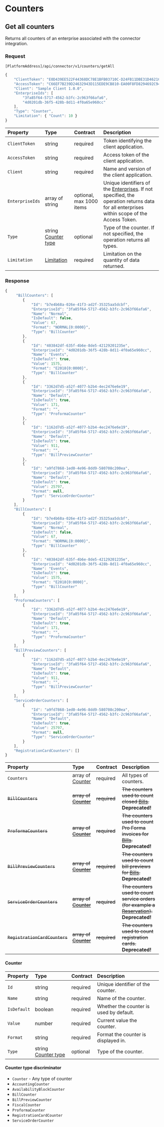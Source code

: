 # Counters

## Get all counters

Returns all counters of an enterprise associated with the connector integration.

### Request

`[PlatformAddress]/api/connector/v1/counters/getAll`

```javascript
{
    "ClientToken": "E0D439EE522F44368DC78E1BFB03710C-D24FB11DBE31D4621C4817E028D9E1D",
    "AccessToken": "C66EF7B239D24632943D115EDE9CB810-EA00F8FD8294692C940F6B5A8F9453D",
    "Client": "Sample Client 1.0.0",
    "EnterpriseIds": [
        "3fa85f64-5717-4562-b3fc-2c963f66afa6",
        "4d0201db-36f5-428b-8d11-4f0a65e960cc"
    ],
    "Type": "Counter",
    "Limitation": { "Count": 10 }
}
```

| Property | Type | Contract | Description |
| :-- | :-- | :-- | :-- |
| `ClientToken` | string | required | Token identifying the client application. |
| `AccessToken` | string | required | Access token of the client application. |
| `Client` | string | required | Name and version of the client application. |
| `EnterpriseIds` | array of string | optional, max 1000 items | Unique identifiers of the [Enterprises](enterprises.md#enterprise). If not specified, the operation returns data for all enterprises within scope of the Access Token. |
| `Type` | string [Counter type](#counter-type-discriminator) | optional | Type of the counter. If not specified, the operation returns all types. |
| `Limitation` | [Limitation](../guidelines/pagination.md#limitation) | required | Limitation on the quantity of data returned. |

### Response

```javascript
{
     "BillCounters": [
        {
            "Id": "b7e4b68a-026e-41f3-ad2f-35325aa5dcbf",
            "EnterpriseId": "3fa85f64-5717-4562-b3fc-2c963f66afa6",
            "Name": "Normal",
            "IsDefault": false,
            "Value": 67,
            "Format": "NORMAL{0:0000}",
            "Type": "BillCounter"
        },
        {
            "Id": "403842df-635f-4b6e-8de5-42129201235e",
            "EnterpriseId": "4d0201db-36f5-428b-8d11-4f0a65e960cc",
            "Name": "Events",
            "IsDefault": true,
            "Value": 1575,
            "Format": "E2018{0:0000}",
            "Type": "BillCounter"
        },
        {
            "Id": "3362d7d5-a52f-4077-b2b4-4ec2476e6e19",
            "EnterpriseId": "3fa85f64-5717-4562-b3fc-2c963f66afa6",
            "Name": "Default",
            "IsDefault": true,
            "Value": 171,
            "Format": "",
            "Type": "ProformaCounter"
        },
        {
            "Id": "1162d7d5-a52f-4077-b2b4-4ec2476e6e19",
            "EnterpriseId": "3fa85f64-5717-4562-b3fc-2c963f66afa6",
            "Name": "Default",
            "IsDefault": true,
            "Value": 911,
            "Format": "",
            "Type": "BillPreviewCounter"
        },
        {
            "Id": "a9fd7868-1ed0-4e96-8dd9-580708c200ea",
            "EnterpriseId": "3fa85f64-5717-4562-b3fc-2c963f66afa6",
            "Name": "Default",
            "IsDefault": true,
            "Value": 25797,
            "Format": null,
            "Type": "ServiceOrderCounter"
        }
    ],
    "BillCounters": [
        {
            "Id": "b7e4b68a-026e-41f3-ad2f-35325aa5dcbf",
            "EnterpriseId": "3fa85f64-5717-4562-b3fc-2c963f66afa6",
            "Name": "Normal",
            "IsDefault": false,
            "Value": 67,
            "Format": "NORMAL{0:0000}",
            "Type": "BillCounter"
        },
        {
            "Id": "403842df-635f-4b6e-8de5-42129201235e",
            "EnterpriseId": "4d0201db-36f5-428b-8d11-4f0a65e960cc",
            "Name": "Events",
            "IsDefault": true,
            "Value": 1575,
            "Format": "E2018{0:0000}",
            "Type": "BillCounter"
        }
    ],
    "ProformaCounters": [
        {
            "Id": "3362d7d5-a52f-4077-b2b4-4ec2476e6e19",
            "EnterpriseId": "3fa85f64-5717-4562-b3fc-2c963f66afa6",
            "Name": "Default",
            "IsDefault": true,
            "Value": 171,
            "Format": "",
            "Type": "ProformaCounter"
        }
    ],
    "BillPreviewCounters": [
        {
            "Id": "1162d7d5-a52f-4077-b2b4-4ec2476e6e19",
            "EnterpriseId": "3fa85f64-5717-4562-b3fc-2c963f66afa6",
            "Name": "Default",
            "IsDefault": true,
            "Value": 911,
            "Format": "",
            "Type": "BillPreviewCounter"
        }
    ],
    "ServiceOrderCounters": [
        {
            "Id": "a9fd7868-1ed0-4e96-8dd9-580708c200ea",
            "EnterpriseId": "3fa85f64-5717-4562-b3fc-2c963f66afa6",
            "Name": "Default",
            "IsDefault": true,
            "Value": 25797,
            "Format": null,
            "Type": "ServiceOrderCounter"
        }
    ],
    "RegistrationCardCounters": []
}
```

| Property | Type | Contract | Description |
| :-- | :-- | :-- | :-- |
| `Counters` | array of [Counter](#counter) | required | All types of counters. |
| ~~`BillCounters`~~ | ~~array of [Counter](#counter)~~ | ~~required~~ | ~~The counters used to count closed [Bills](bills.md#bill).~~ **Deprecated!** |
| ~~`ProformaCounters`~~ | ~~array of [Counter](#counter)~~ | ~~required~~ | ~~The counters used to count Pro Forma invoices for [Bills](bills.md#bill).~~ **Deprecated!** |
| ~~`BillPreviewCounters`~~ | ~~array of [Counter](#counter)~~ | ~~required~~ | ~~The counters used to count bill previews for [Bills](bills.md#bill).~~ **Deprecated!** |
| ~~`ServiceOrderCounters`~~ | ~~array of [Counter](#counter)~~ | ~~required~~ | ~~The counters used to count service orders (for example a [Reservation](reservations.md#reservation)).~~ **Deprecated!** |
| ~~`RegistrationCardCounters`~~ | ~~array of [Counter](#counter)~~ | ~~required~~ | ~~The counters used to count registration cards.~~ **Deprecated!** |

#### Counter

| Property | Type | Contract | Description |
| :-- | :-- | :-- | :-- |
| `Id` | string | required | Unique identifier of the counter. |
| `Name` | string | required | Name of the counter. |
| `IsDefault` | boolean | required | Whether the counter is used by default. |
| `Value` | number | required | Current value the counter. |
| `Format` | string | required | Format the counter is displayed in. |
| `Type` | string [Counter type](#counter-type-discriminator) | optional | Type of the counter. |

#### Counter type discriminator

* `Counter` - Any type of counter
* `AccountingCounter`
* `AvailabilityBlockCounter`
* `BillCounter`
* `BillPreviewCounter`
* `FiscalCounter`
* `ProformaCounter`
* `RegistrationCardCounter`
* `ServiceOrderCounter`